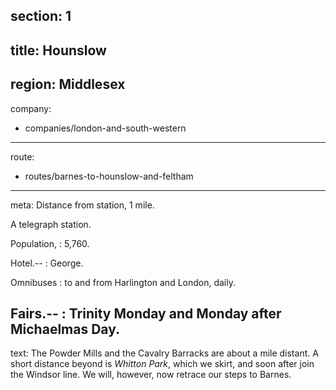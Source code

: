 section: 1
----
title: Hounslow
----
region: Middlesex
----
company:
- companies/london-and-south-western
----
route:
- routes/barnes-to-hounslow-and-feltham
----
meta: Distance from station, 1 mile.

A telegraph station.

Population,
: 5,760.

Hotel.--
: George.

Omnibuses
: to and from Harlington and London, daily.

Fairs.--
: Trinity Monday and Monday after Michaelmas Day.
----
text: The Powder Mills and the Cavalry Barracks are about a mile distant. A short distance beyond is *Whitton Park*, which we skirt, and soon after join the Windsor line. We will, however, now retrace our steps to Barnes.